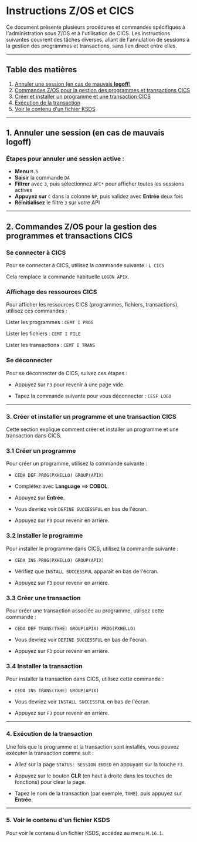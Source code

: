 # Instructions Z/OS et CICS

Ce document présente plusieurs procédures et commandes spécifiques à l'administration sous Z/OS et à l'utilisation de CICS. Les instructions suivantes couvrent des tâches diverses, allant de l'annulation de sessions à la gestion des programmes et transactions, sans lien direct entre elles.

---

## Table des matières

1. [Annuler une session (en cas de mauvais **logoff**)](#1-annuler-une-session-en-cas-de-mauvais-logoff)
2. [Commandes Z/OS pour la gestion des programmes et transactions CICS](#2-commandes-zos-pour-la-gestion-des-programmes-et-transactions-cics)
3. [Créer et installer un programme et une transaction CICS](#3-créer-et-installer-un-programme-et-une-transaction-cics)
4. [Exécution de la transaction](#4-exécution-de-la-transaction)
5. [Voir le contenu d'un fichier KSDS](#5-voir-le-contenu-dun-fichier-ksds)

---

## 1. Annuler une session (en cas de mauvais **logoff**)

### Étapes pour annuler une session active :

- **Menu** `M.5`
- **Saisir** la commande `DA`
- **Filtrer** avec `3`, puis sélectionnez `API*` pour afficher toutes les sessions actives
- **Appuyez sur** `C` dans la colonne `NP`, puis validez avec **Entrée** deux fois
- **Réinitialisez** le filtre `3` sur votre API

---

## 2. Commandes Z/OS pour la gestion des programmes et transactions CICS

### Se connecter à CICS

Pour se connecter à CICS, utilisez la commande suivante :
`L CICS`

Cela remplace la commande habituelle `LOGON APIX`.

### Affichage des ressources CICS

Pour afficher les ressources CICS (programmes, fichiers, transactions), utilisez ces commandes :

Lister les programmes : `CEMT I PROG`

Lister les fichiers : `CEMT I FILE`

Lister les transactions : `CEMT I TRANS`

### Se déconnecter

Pour se déconnecter de CICS, suivez ces étapes :

  - Appuyez sur `F3` pour revenir à une page vide.

  - Tapez la commande suivante pour vous déconnecter : `CESF LOGO`

---

### 3. Créer et installer un programme et une transaction CICS

Cette section explique comment créer et installer un programme et une transaction dans CICS.

### 3.1 Créer un programme

Pour créer un programme, utilisez la commande suivante :

- `CEDA DEF PROG(PXHELLO) GROUP(APIX)`

- Complétez avec **Language ==> COBOL**.

- Appuyez sur **Entrée**.

- Vous devriez voir `DEFINE SUCCESSFUL` en bas de l'écran.

- Appuyez sur `F3` pour revenir en arrière.

### 3.2 Installer le programme

Pour installer le programme dans CICS, utilisez la commande suivante :

- `CEDA INS PROG(PXHELLO) GROUP(APIX)`

- Vérifiez que `INSTALL SUCCESSFUL` apparaît en bas de l'écran.

- Appuyez sur `F3` pour revenir en arrière.

### 3.3 Créer une transaction

Pour créer une transaction associée au programme, utilisez cette commande :

- `CEDA DEF TRANS(TXHE) GROUP(APIX) PROG(PXHELLO)`

- Vous devriez voir `DEFINE SUCCESSFUL` en bas de l'écran.

- Appuyez sur `F3` pour revenir en arrière.

### 3.4 Installer la transaction

Pour installer la transaction dans CICS, utilisez cette commande :

- `CEDA INS TRANS(TXHE) GROUP(APIX)`

- Vous devriez voir `INSTALL SUCCESSFUL` en bas de l'écran.

- Appuyez sur `F3` pour revenir en arrière.

---

### 4. Exécution de la transaction

Une fois que le programme et la transaction sont installés, vous pouvez exécuter la transaction comme suit :

- Allez sur la page `STATUS: SESSION ENDED` en appuyant sur la touche `F3`.

- Appuyez sur le bouton **CLR** (en haut à droite dans les touches de fonctions) pour clear la page.

- Tapez le nom de la transaction (par exemple, `TXHE`), puis appuyez sur **Entrée**.

---

### 5. Voir le contenu d'un fichier KSDS

Pour voir le contenu d'un fichier KSDS, accédez au menu `M.16.1`.
